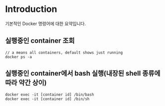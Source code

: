 # Introduction
기본적인 Docker 명령어에 대한 요약입니다.

## 실행중인 container 조회
```
// a means all containers, default shows just running
docker ps -a
```

## 실행중인 container에서 bash 실행(내장된 shell 종류에 따라 약간 상이)
```
docker exec -it [container id] /bin/bash
docker exec -it [container id] /bin/sh
```